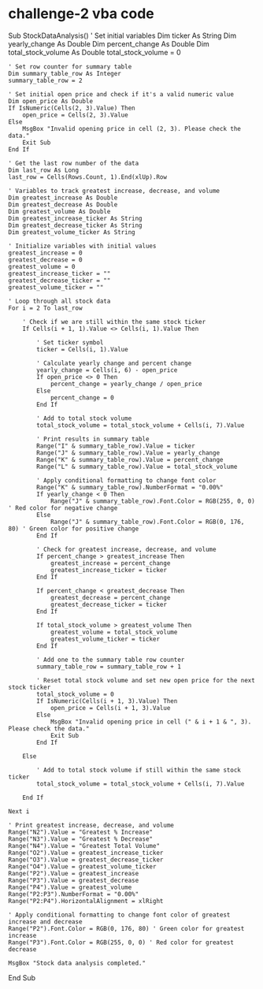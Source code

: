 # challenge-2 vba code








Sub StockDataAnalysis()
    ' Set initial variables
    Dim ticker As String
    Dim yearly_change As Double
    Dim percent_change As Double
    Dim total_stock_volume As Double
    total_stock_volume = 0

    ' Set row counter for summary table
    Dim summary_table_row As Integer
    summary_table_row = 2

    ' Set initial open price and check if it's a valid numeric value
    Dim open_price As Double
    If IsNumeric(Cells(2, 3).Value) Then
        open_price = Cells(2, 3).Value
    Else
        MsgBox "Invalid opening price in cell (2, 3). Please check the data."
        Exit Sub
    End If

    ' Get the last row number of the data
    Dim last_row As Long
    last_row = Cells(Rows.Count, 1).End(xlUp).Row

    ' Variables to track greatest increase, decrease, and volume
    Dim greatest_increase As Double
    Dim greatest_decrease As Double
    Dim greatest_volume As Double
    Dim greatest_increase_ticker As String
    Dim greatest_decrease_ticker As String
    Dim greatest_volume_ticker As String

    ' Initialize variables with initial values
    greatest_increase = 0
    greatest_decrease = 0
    greatest_volume = 0
    greatest_increase_ticker = ""
    greatest_decrease_ticker = ""
    greatest_volume_ticker = ""

    ' Loop through all stock data
    For i = 2 To last_row

        ' Check if we are still within the same stock ticker
        If Cells(i + 1, 1).Value <> Cells(i, 1).Value Then

            ' Set ticker symbol
            ticker = Cells(i, 1).Value

            ' Calculate yearly change and percent change
            yearly_change = Cells(i, 6) - open_price
            If open_price <> 0 Then
                percent_change = yearly_change / open_price
            Else
                percent_change = 0
            End If

            ' Add to total stock volume
            total_stock_volume = total_stock_volume + Cells(i, 7).Value

            ' Print results in summary table
            Range("I" & summary_table_row).Value = ticker
            Range("J" & summary_table_row).Value = yearly_change
            Range("K" & summary_table_row).Value = percent_change
            Range("L" & summary_table_row).Value = total_stock_volume

            ' Apply conditional formatting to change font color
            Range("K" & summary_table_row).NumberFormat = "0.00%"
            If yearly_change < 0 Then
                Range("J" & summary_table_row).Font.Color = RGB(255, 0, 0) ' Red color for negative change
            Else
                Range("J" & summary_table_row).Font.Color = RGB(0, 176, 80) ' Green color for positive change
            End If

            ' Check for greatest increase, decrease, and volume
            If percent_change > greatest_increase Then
                greatest_increase = percent_change
                greatest_increase_ticker = ticker
            End If

            If percent_change < greatest_decrease Then
                greatest_decrease = percent_change
                greatest_decrease_ticker = ticker
            End If

            If total_stock_volume > greatest_volume Then
                greatest_volume = total_stock_volume
                greatest_volume_ticker = ticker
            End If

            ' Add one to the summary table row counter
            summary_table_row = summary_table_row + 1

            ' Reset total stock volume and set new open price for the next stock ticker
            total_stock_volume = 0
            If IsNumeric(Cells(i + 1, 3).Value) Then
                open_price = Cells(i + 1, 3).Value
            Else
                MsgBox "Invalid opening price in cell (" & i + 1 & ", 3). Please check the data."
                Exit Sub
            End If

        Else

            ' Add to total stock volume if still within the same stock ticker
            total_stock_volume = total_stock_volume + Cells(i, 7).Value

        End If

    Next i

    ' Print greatest increase, decrease, and volume
    Range("N2").Value = "Greatest % Increase"
    Range("N3").Value = "Greatest % Decrease"
    Range("N4").Value = "Greatest Total Volume"
    Range("O2").Value = greatest_increase_ticker
    Range("O3").Value = greatest_decrease_ticker
    Range("O4").Value = greatest_volume_ticker
    Range("P2").Value = greatest_increase
    Range("P3").Value = greatest_decrease
    Range("P4").Value = greatest_volume
    Range("P2:P3").NumberFormat = "0.00%"
    Range("P2:P4").HorizontalAlignment = xlRight

    ' Apply conditional formatting to change font color of greatest increase and decrease
    Range("P2").Font.Color = RGB(0, 176, 80) ' Green color for greatest increase
    Range("P3").Font.Color = RGB(255, 0, 0) ' Red color for greatest decrease

    MsgBox "Stock data analysis completed."

End Sub
